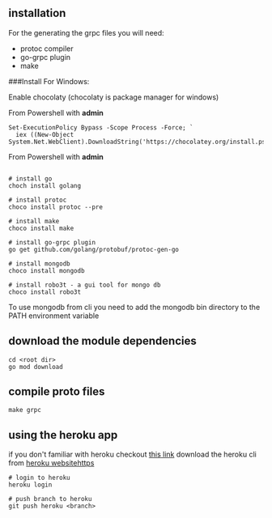 ## installation

For the generating the grpc files you will need:
* protoc compiler
* go-grpc plugin
* make

###Install For Windows:

Enable chocolaty (chocolaty is package manager for windows)

From Powershell with **admin** 
```
Set-ExecutionPolicy Bypass -Scope Process -Force; `
  iex ((New-Object System.Net.WebClient).DownloadString('https://chocolatey.org/install.ps1'))
```

From Powershell with **admin** 
```

# install go
choch install golang

# install protoc
choco install protoc --pre

# install make
choco install make 

# install go-grpc plugin
go get github.com/golang/protobuf/protoc-gen-go

# install mongodb
choco install mongodb

# install robo3t - a gui tool for mongo db
choco install robo3t
```

To use mongodb from cli you need to add the mongodb bin directory to
the PATH environment variable

## download the module dependencies 
```
cd <root dir> 
go mod download
```

## compile proto files
```
make grpc
```

## using the heroku app 

if you don't familiar with heroku checkout [this link](https://devcenter.heroku.com/articles/getting-started-with-go#set-up) 
download the heroku cli from [heroku websitehttps](//devcenter.heroku.com/articles/heroku-cli)

```
# login to heroku
heroku login

# push branch to heroku
git push heroku <branch>
```
